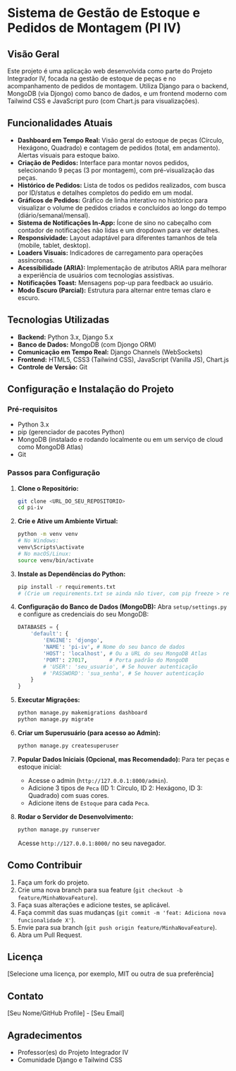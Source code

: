 # Sistema de Gestão de Estoque e Pedidos de Montagem (PI IV)

## Visão Geral
Este projeto é uma aplicação web desenvolvida como parte do Projeto Integrador IV, focada na gestão de estoque de peças e no acompanhamento de pedidos de montagem. Utiliza Django para o backend, MongoDB (via Djongo) como banco de dados, e um frontend moderno com Tailwind CSS e JavaScript puro (com Chart.js para visualizações).

## Funcionalidades Atuais
- **Dashboard em Tempo Real:** Visão geral do estoque de peças (Círculo, Hexágono, Quadrado) e contagem de pedidos (total, em andamento). Alertas visuais para estoque baixo.
- **Criação de Pedidos:** Interface para montar novos pedidos, selecionando 9 peças (3 por montagem), com pré-visualização das peças.
- **Histórico de Pedidos:** Lista de todos os pedidos realizados, com busca por ID/status e detalhes completos do pedido em um modal.
- **Gráficos de Pedidos:** Gráfico de linha interativo no histórico para visualizar o volume de pedidos criados e concluídos ao longo do tempo (diário/semanal/mensal).
- **Sistema de Notificações In-App:** Ícone de sino no cabeçalho com contador de notificações não lidas e um dropdown para ver detalhes.
- **Responsividade:** Layout adaptável para diferentes tamanhos de tela (mobile, tablet, desktop).
- **Loaders Visuais:** Indicadores de carregamento para operações assíncronas.
- **Acessibilidade (ARIA):** Implementação de atributos ARIA para melhorar a experiência de usuários com tecnologias assistivas.
- **Notificações Toast:** Mensagens pop-up para feedback ao usuário.
- **Modo Escuro (Parcial):** Estrutura para alternar entre temas claro e escuro.

## Tecnologias Utilizadas
- **Backend:** Python 3.x, Django 5.x
- **Banco de Dados:** MongoDB (com Djongo ORM)
- **Comunicação em Tempo Real:** Django Channels (WebSockets)
- **Frontend:** HTML5, CSS3 (Tailwind CSS), JavaScript (Vanilla JS), Chart.js
- **Controle de Versão:** Git

## Configuração e Instalação do Projeto

### Pré-requisitos
- Python 3.x
- pip (gerenciador de pacotes Python)
- MongoDB (instalado e rodando localmente ou em um serviço de cloud como MongoDB Atlas)
- Git

### Passos para Configuração
1.  **Clone o Repositório:**
    ```bash
    git clone <URL_DO_SEU_REPOSITORIO>
    cd pi-iv
    ```
2.  **Crie e Ative um Ambiente Virtual:**
    ```bash
    python -m venv venv
    # No Windows:
    venv\Scripts\activate
    # No macOS/Linux:
    source venv/bin/activate
    ```
3.  **Instale as Dependências do Python:**
    ```bash
    pip install -r requirements.txt
    # (Crie um requirements.txt se ainda não tiver, com pip freeze > requirements.txt)
    ```
4.  **Configuração do Banco de Dados (MongoDB):**
    Abra `setup/settings.py` e configure as credenciais do seu MongoDB:
    ```python
    DATABASES = {
        'default': {
            'ENGINE': 'djongo',
            'NAME': 'pi-iv', # Nome do seu banco de dados
            'HOST': 'localhost', # Ou a URL do seu MongoDB Atlas
            'PORT': 27017,       # Porta padrão do MongoDB
            # 'USER': 'seu_usuario', # Se houver autenticação
            # 'PASSWORD': 'sua_senha', # Se houver autenticação
        }
    }
    ```
5.  **Executar Migrações:**
    ```bash
    python manage.py makemigrations dashboard
    python manage.py migrate
    ```
6.  **Criar um Superusuário (para acesso ao Admin):**
    ```bash
    python manage.py createsuperuser
    ```
7.  **Popular Dados Iniciais (Opcional, mas Recomendado):**
    Para ter peças e estoque inicial:
    - Acesse o admin (`http://127.0.0.1:8000/admin`).
    - Adicione 3 tipos de `Peca` (ID 1: Círculo, ID 2: Hexágono, ID 3: Quadrado) com suas cores.
    - Adicione itens de `Estoque` para cada `Peca`.

8.  **Rodar o Servidor de Desenvolvimento:**
    ```bash
    python manage.py runserver
    ```
    Acesse `http://127.0.0.1:8000/` no seu navegador.

## Como Contribuir
1.  Faça um fork do projeto.
2.  Crie uma nova branch para sua feature (`git checkout -b feature/MinhaNovaFeature`).
3.  Faça suas alterações e adicione testes, se aplicável.
4.  Faça commit das suas mudanças (`git commit -m 'feat: Adiciona nova funcionalidade X'`).
5.  Envie para sua branch (`git push origin feature/MinhaNovaFeature`).
6.  Abra um Pull Request.

## Licença
[Selecione uma licença, por exemplo, MIT ou outra de sua preferência]

## Contato
[Seu Nome/GitHub Profile] - [Seu Email]

## Agradecimentos
- Professor(es) do Projeto Integrador IV
- Comunidade Django e Tailwind CSS